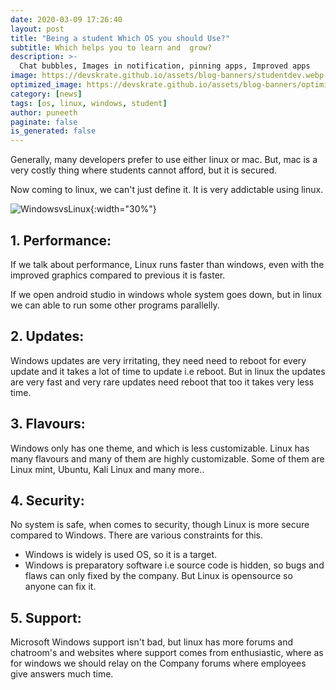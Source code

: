 ```yaml
---
date: 2020-03-09 17:26:40
layout: post
title: "Being a student Which OS you should Use?"
subtitle: Which helps you to learn and  grow? 
description: >-
  Chat bubbles, Images in notification, pinning apps, Improved apps
image: https://devskrate.github.io/assets/blog-banners/studentdev.webp
optimized_image: https://devskrate.github.io/assets/blog-banners/optimized/studentdev.webp
category: [news]
tags: [os, linux, windows, student]
author: puneeth
paginate: false
is_generated: false
---
```


Generally, many developers prefer to use either linux or mac. But, mac is a very costly thing where students cannot afford, but it is secured.

Now coming to linux, we can't just define it. It is very addictable using linux.

![WindowsvsLinux](https://devskrate.github.io/assets/images/winvslinux.png){:width="30%"}

## 1. Performance:

If we talk about performance, Linux runs faster than windows, even with the improved graphics compared to previous it is faster.

If we open android studio in windows whole system goes down, but in linux we can able to run some other programs parallelly.

## 2. Updates:

Windows updates are very irritating, they need need to reboot for every update and it takes a lot of time to update i.e reboot. But in linux the updates are very fast and very rare updates need reboot that too it takes very less time.

## 3. Flavours:

Windows only has one theme, and which is less customizable. Linux has many flavours and many of them are highly customizable. Some of them are Linux mint, Ubuntu, Kali Linux and many more..

## 4. Security:

No system is safe, when comes to security, though Linux is more secure compared to Windows.
There are various constraints for this.

- Windows is widely is used OS, so it is a target.
- Windows is preparatory software i.e source code is hidden, so bugs and flaws can only fixed by the company. But Linux is opensource so anyone can fix it.

## 5. Support:

Microsoft Windows support isn't bad, but linux has more forums and chatroom's and websites where support comes from enthusiastic, where as for windows we should relay on the Company forums where employees give answers much time.
